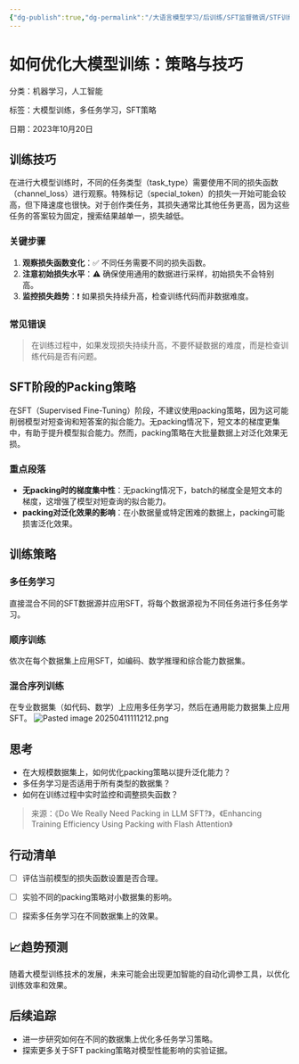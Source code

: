 ```yaml
---
{"dg-publish":true,"dg-permalink":"/大语言模型学习/后训练/SFT监督微调/STF训练/训练技巧和训练策略","dg-home":false,"dg-description":"在此输入笔记的描述","dg-hide":false,"dg-hide-title":false,"dg-show-backlinks":true,"dg-show-local-graph":true,"dg-show-inline-title":true,"dg-pinned":false,"dg-passphrase":"在此输入访问密码","dg-enable-mathjax":false,"dg-enable-mermaid":false,"dg-enable-uml":false,"dg-note-icon":0,"dg-enable-dataview":false,"tags":["NLP"],"permalink":"/大语言模型学习/后训练/SFT监督微调/STF训练/训练技巧和训练策略/","dgShowBacklinks":true,"dgShowLocalGraph":true,"dgShowInlineTitle":true,"dgPassFrontmatter":true,"noteIcon":0,"created":"2025-04-11T11:07:06.000+08:00","updated":"2025-04-13T13:06:02.495+08:00"}
---
```




# 如何优化大模型训练：策略与技巧
分类：机器学习，人工智能

标签：大模型训练，多任务学习，SFT策略

日期：2023年10月20日

## 训练技巧
在进行大模型训练时，不同的任务类型（task_type）需要使用不同的损失函数（channel_loss）进行观察。特殊标记（special_token）的损失一开始可能会较高，但下降速度也很快。对于创作类任务，其损失通常比其他任务更高，因为这些任务的答案较为固定，搜索结果越单一，损失越低。

### 关键步骤
1. **观察损失函数变化**：✅ 不同任务需要不同的损失函数。
2. **注意初始损失水平**：⚠ 确保使用通用的数据进行采样，初始损失不会特别高。
3. **监控损失趋势**：❗ 如果损失持续升高，检查训练代码而非数据难度。


### 常见错误
> 在训练过程中，如果发现损失持续升高，不要怀疑数据的难度，而是检查训练代码是否有问题。


## SFT阶段的Packing策略
在SFT（Supervised Fine-Tuning）阶段，不建议使用packing策略，因为这可能削弱模型对短查询和短答案的拟合能力。无packing情况下，短文本的梯度更集中，有助于提升模型拟合能力。然而，packing策略在大批量数据上对泛化效果无损。

### 重点段落
- **无packing时的梯度集中性**：无packing情况下，batch的梯度全是短文本的梯度，这增强了模型对短查询的拟合能力。
- **packing对泛化效果的影响**：在小数据量或特定困难的数据上，packing可能损害泛化效果。


## 训练策略

### 多任务学习
直接混合不同的SFT数据源并应用SFT，将每个数据源视为不同任务进行多任务学习。


### 顺序训练
依次在每个数据集上应用SFT，如编码、数学推理和综合能力数据集。


### 混合序列训练
在专业数据集（如代码、数学）上应用多任务学习，然后在通用能力数据集上应用SFT。
![Pasted image 20250411111212.png](/img/user/%E9%99%84%E4%BB%B6/Pasted%20image%2020250411111212.png)


## 思考
- 在大规模数据集上，如何优化packing策略以提升泛化能力？
- 多任务学习是否适用于所有类型的数据集？
- 如何在训练过程中实时监控和调整损失函数？

> 来源：《Do We Really Need Packing in LLM SFT?》，《Enhancing Training Efficiency Using Packing with Flash Attention》


## 行动清单
- [ ] 评估当前模型的损失函数设置是否合理。
- [ ] 实验不同的packing策略对小数据集的影响。
- [ ] 探索多任务学习在不同数据集上的效果。


## 📈趋势预测
随着大模型训练技术的发展，未来可能会出现更加智能的自动化调参工具，以优化训练效率和效果。


## 后续追踪
- 进一步研究如何在不同的数据集上优化多任务学习策略。
- 探索更多关于SFT packing策略对模型性能影响的实验证据。
